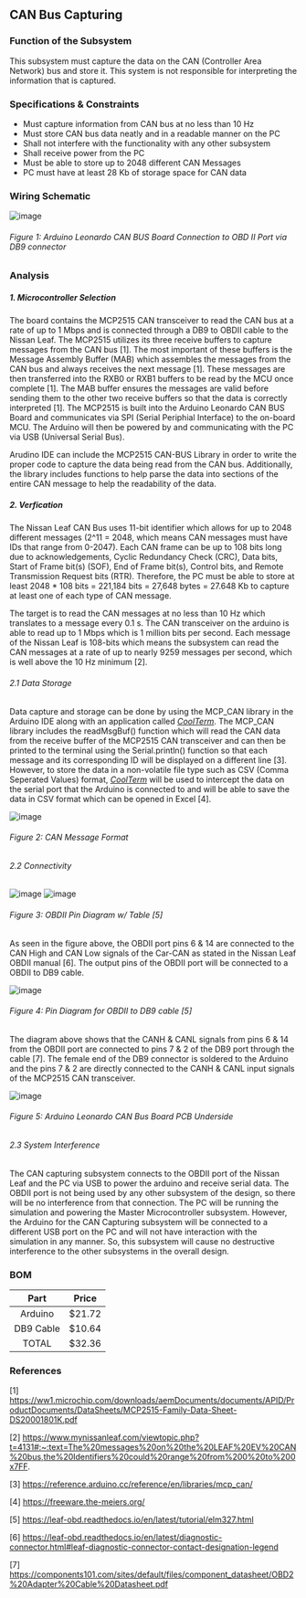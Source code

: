 CAN Bus Capturing
---------------------------
### Function of the Subsystem
This subsystem must capture the data on the CAN (Controller Area Network) bus 
and store it. This system is not responsible for interpreting the information
that is captured.

### Specifications & Constraints
- Must capture information from CAN bus at no less than 10 Hz
- Must store CAN bus data neatly and in a readable manner on the PC
- Shall not interfere with the functionality with any other subsystem
- Shall receive power from the PC
- Must be able to store up to 2048 different CAN Messages
- PC must have at least 28 Kb of storage space for CAN data

### Wiring Schematic

![image](https://user-images.githubusercontent.com/100802413/217384244-7c12dab6-a51e-4238-bbd4-5a036aa208f1.png)

###### _Figure 1: Arduino Leonardo CAN BUS Board Connection to OBD II Port via DB9 connector_

### Analysis
##### 1. Microcontroller Selection

The board contains the MCP2515 CAN transceiver to read the CAN bus at a rate of up to 1 Mbps and is connected through a DB9 to OBDII cable to the Nissan Leaf. The MCP2515 utilizes its three receive buffers to capture messages from the CAN bus [1]. The most important of these buffers is the Message Assembly Buffer (MAB) which assembles the messages from the CAN bus and always receives the next message [1]. These messages are then transferred into the RXB0 or RXB1 buffers to be read by the MCU once complete [1]. The MAB buffer ensures the messages are valid before sending them to the other two receive buffers so that the data is correctly interpreted [1]. The MCP2515 is built into the Arduino Leonardo CAN BUS Board and communicates via SPI (Serial Periphial Interface) to the on-board MCU. The Arduino will then be powered by and communicating with the PC via USB (Universal Serial Bus).

Arudino IDE can include the MCP2515 CAN-BUS Library in order to write the proper code to capture the data being read
from the CAN bus. Additionally, the library includes functions to help parse the data into sections of the entire CAN 
message to help the readability of the data.

##### 2. Verfication

The Nissan Leaf CAN Bus uses 11-bit identifier which allows for up to 2048 different messages (2^11 = 2048, which means CAN messages must have IDs that range from 0-2047). Each CAN frame can be up to 108 bits long due to acknowledgements, Cyclic Redundancy Check (CRC), Data bits, Start of Frame bit(s) (SOF), End of Frame bit(s), Control bits, and Remote Transmission Request bits (RTR). Therefore, the PC must be able to store at least 2048 * 108 bits = 221,184 bits = 27,648 bytes = 27.648 Kb to capture at least one of each type of CAN message.

The target is to read the CAN messages at no less than 10 Hz which translates to a message every 0.1 s. The CAN transceiver
on the arduino is able to read up to 1 Mbps which is 1 million bits per second. Each message of the Nissan Leaf is 108-bits
which means the subsystem can read the CAN messages at a rate of up to nearly 9259 messages per second, which is well above the 
10 Hz minimum [2].

###### 2.1 Data Storage
Data capture and storage can be done by using the MCP_CAN library in the Arduino IDE along with an application called [_CoolTerm_](https://freeware.the-meiers.org/). The MCP_CAN library includes the readMsgBuf() function which will read the CAN data from the receive buffer of the MCP2515 CAN transceiver and can then be printed to the terminal using the Serial.println() function so that each message and its corresponding ID will be displayed on a different line [3]. However, to store the data in a non-volatile file type such as CSV (Comma Seperated Values) format, [_CoolTerm_](https://freeware.the-meiers.org/) will be used to intercept the data on the serial port that the Arduino is connected to and will be able to save the data in CSV format which can be opened in Excel [4].

![image](https://user-images.githubusercontent.com/100802413/216847742-f2e70475-9351-4163-a5e8-c86aebab1934.png)

###### _Figure 2: CAN Message Format_

###### 2.2 Connectivity

![image](https://user-images.githubusercontent.com/100802413/216151029-aff715e4-ca1a-47b0-be1f-a7ce8affa70f.png)
![image](https://user-images.githubusercontent.com/100802413/216151328-315d90bf-ea3d-4cc5-bd8f-ad999e69d378.png)

###### _Figure 3: OBDII Pin Diagram w/ Table [5]_

As seen in the figure above, the OBDII port pins 6 & 14 are connected to the CAN High and CAN Low signals of the Car-CAN as stated in the Nissan Leaf OBDII manual [6]. The output pins of the OBDII port will be connected to a OBDII to DB9 cable.

![image](https://user-images.githubusercontent.com/100802413/216152540-af9bf0cb-b73a-4366-83e3-27e6940f5b0a.png)

###### _Figure 4: Pin Diagram for OBDII to DB9 cable [5]_

The diagram above shows that the CANH & CANL signals from pins 6 & 14 from the OBDII port are connected to pins 7 & 2 of the DB9 port through the cable [7]. The female end of the DB9 connector is soldered to the Arduino and the pins 7 & 2 are directly connected to the CANH & CANL input signals of the MCP2515 CAN transceiver.

![image](https://user-images.githubusercontent.com/100802413/216154259-9e7d8f32-eb69-4c52-8bd4-608f9c1e5c79.png)

###### _Figure 5: Arduino Leonardo CAN Bus Board PCB Underside_

###### 2.3 System Interference

The CAN capturing subsystem connects to the OBDII port of the Nissan Leaf and the PC via USB to power the arduino and receive serial data. The OBDII port is not being used by any other subsystem of the design, so there will be no interference from that connection. The PC will be running the simulation and powering the Master Microcontroller subsystem. However, the Arduino for the CAN Capturing subsystem will be connected to a different USB port on the PC and will not have interaction with the simulation in any manner. So, this subsystem will cause no destructive interference to the other subsystems in the overall design.

### BOM
| Part        | Price    |
|:-----------:|:--------:|
| Arduino     | $21.72   |
| DB9 Cable   | $10.64   |
| TOTAL       | $32.36   |

### References

[1] https://ww1.microchip.com/downloads/aemDocuments/documents/APID/ProductDocuments/DataSheets/MCP2515-Family-Data-Sheet-DS20001801K.pdf

[2] https://www.mynissanleaf.com/viewtopic.php?t=4131#:~:text=The%20messages%20on%20the%20LEAF%20EV%20CAN%20bus,the%20Identifiers%20could%20range%20from%200%20to%200x7FF.

[3] https://reference.arduino.cc/reference/en/libraries/mcp_can/

[4] https://freeware.the-meiers.org/

[5] https://leaf-obd.readthedocs.io/en/latest/tutorial/elm327.html

[6] https://leaf-obd.readthedocs.io/en/latest/diagnostic-connector.html#leaf-diagnostic-connector-contact-designation-legend

[7] https://components101.com/sites/default/files/component_datasheet/OBD2%20Adapter%20Cable%20Datasheet.pdf
